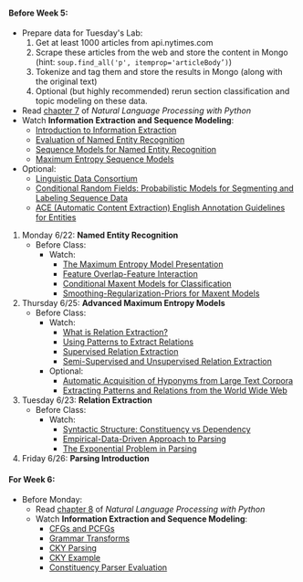 #### Before Week 5:
+ Prepare data for Tuesday's Lab:
    1. Get at least 1000 articles from api.nytimes.com
    2. Scrape these articles from the web and store the content in Mongo (hint: `soup.find_all('p', itemprop='articleBody’)`)
    3. Tokenize and tag them and store the results in Mongo (along with the original text)
    4. Optional (but highly recommended) rerun section classification and topic modeling on these data. 
+ Read [chapter 7](http://www.nltk.org/book_1ed/ch07.html) of _Natural Language Processing with Python_
+ Watch **Information Extraction and Sequence Modeling**:
    * [Introduction to Information Extraction](https://class.coursera.org/nlp/lecture/61)
    * [Evaluation of Named Entity Recognition](https://class.coursera.org/nlp/lecture/132)
    * [Sequence Models for Named Entity Recognition](https://class.coursera.org/nlp/lecture/59)
    * [Maximum Entropy Sequence Models](https://class.coursera.org/nlp/lecture/133)
+ Optional: 
    * [Linguistic Data Consortium](https://www.ldc.upenn.edu/)
    * [Conditional Random Fields: Probabilistic Models for Segmenting and Labeling Sequence Data](http://repository.upenn.edu/cgi/viewcontent.cgi?article=1162&context=cis_papers)
    * [ACE (Automatic Content Extraction) English Annotation Guidelines for Entities](https://www.ldc.upenn.edu/sites/www.ldc.upenn.edu/files/english-entities-guidelines-v6.6.pdf)

1. Monday 6/22: **Named Entity Recognition**
    - Before Class:
        - Watch:
            - [The Maximum Entropy Model Presentation](https://class.coursera.org/nlp/lecture/148)
            - [Feature Overlap-Feature Interaction](https://class.coursera.org/nlp/lecture/135)
            - [Conditional Maxent Models for Classification](https://class.coursera.org/nlp/lecture/147)
            - [Smoothing-Regularization-Priors for Maxent Models](https://class.coursera.org/nlp/lecture/136)
3. Thursday 6/25: **Advanced Maximum Entropy Models**
    - Before Class:
        - Watch:
            - [What is Relation Extraction?](https://class.coursera.org/nlp/lecture/138)
            - [Using Patterns to Extract Relations](https://class.coursera.org/nlp/lecture/139)
            - [Supervised Relation Extraction](https://class.coursera.org/nlp/lecture/140)
            - [Semi-Supervised and Unsupervised Relation Extraction](https://class.coursera.org/nlp/lecture/141)
        + Optional: 
            * [Automatic Acquisition of Hyponyms from Large Text Corpora](http://acl-arc.comp.nus.edu.sg/archives/acl-arc-090501d3/data/pdf/anthology-PDF/C/C92/C92-2082.pdf)
            * [Extracting Patterns and Relations from the World Wide Web](http://ilpubs.stanford.edu:8090/421/1/1999-65.pdf)
2. Tuesday 6/23: **Relation Extraction**
    - Before Class:
        - Watch:
            - [Syntactic Structure: Constituency vs Dependency](https://class.coursera.org/nlp/lecture/161)
            - [Empirical-Data-Driven Approach to Parsing](https://class.coursera.org/nlp/lecture/162)
            - [The Exponential Problem in Parsing](https://class.coursera.org/nlp/lecture/163)
4. Friday 6/26: **Parsing Introduction**

#### For Week 6:
- Before Monday:
    + Read [chapter 8](http://www.nltk.org/book_1ed/ch08.html) of _Natural Language Processing with Python_
    + Watch **Information Extraction and Sequence Modeling**:
        * [CFGs and PCFGs](https://class.coursera.org/nlp/lecture/165)
        * [Grammar Transforms](https://class.coursera.org/nlp/lecture/166)
        * [CKY Parsing](https://class.coursera.org/nlp/lecture/167)
        * [CKY Example](https://class.coursera.org/nlp/lecture/168)
        * [Constituency Parser Evaluation](https://class.coursera.org/nlp/lecture/169)
